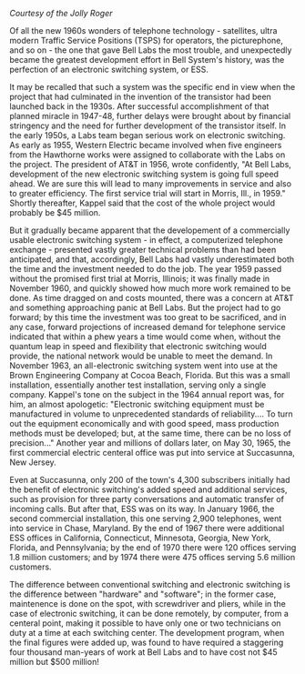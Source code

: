_Courtesy of the Jolly Roger_

Of all the new 1960s wonders of telephone technology -
satellites, ultra modern Traffic Service Positions (TSPS) for
operators, the picturephone, and so on - the one that gave Bell
Labs the most trouble, and unexpectedly became the greatest
development effort in Bell System's history, was the perfection
of an electronic switching system, or ESS.

It may be recalled that such a system was the specific end in
view when the project that had culminated in the invention of the
transistor had been launched back in the 1930s. After successful
accomplishment of that planned miracle in 1947-48, further delays
were brought about by financial stringency and the need for
further development of the transistor itself. In the early 1950s,
a Labs team began serious work on electronic switching. As early
as 1955, Western Electric became involved when five engineers
from the Hawthorne works were assigned to collaborate with the
Labs on the project. The president of AT&T in 1956, wrote
confidently, "At Bell Labs, development of the new electronic
switching system is going full speed ahead. We are sure this will
lead to many improvements in service and also to greater
efficiency. The first service trial will start in Morris, Ill.,
in 1959." Shortly thereafter, Kappel said that the cost of the
whole project would probably be $45 million.

But it gradually became apparent that the developement of a
commercially usable electronic switching system - in effect, a
computerized telephone exchange - presented vastly greater
technical problems than had been anticipated, and that,
accordingly, Bell Labs had vastly underestimated both the time
and the investment needed to do the job. The year 1959 passed
without the promised first trial at Morris, Illinois; it was
finally made in November 1960, and quickly showed how much more
work remained to be done. As time dragged on and costs mounted,
there was a concern at AT&T and something approaching panic at
Bell Labs. But the project had to go forward; by this time the
investment was too great to be sacrificed, and in any case,
forward projections of increased demand for telephone service
indicated that within a phew years a time would come when,
without the quantum leap in speed and flexibility that electronic
switching would provide, the national network would be unable to
meet the demand. In November 1963, an all-electronic switching
system went into use at the Brown Engineering Company at Cocoa
Beach, Florida. But this was a small installation, essentially
another test installation, serving only a single company.
Kappel's tone on the subject in the 1964 annual report was, for
him, an almost apologetic: "Electronic switching equipment must
be manufactured in volume to unprecedented standards of
reliability.... To turn out the equipment economically and with
good speed, mass production methods must be developed; but, at
the same time, there can be no loss of precision..." Another year
and millions of dollars later, on May 30, 1965, the first
commercial electric centeral office was put into service at
Succasunna, New Jersey.

Even at Succasunna, only 200 of the town's 4,300 subscribers
initially had the benefit of electronic switching's added speed
and additional services, such as provision for three party
conversations and automatic transfer of incoming calls. But after
that, ESS was on its way. In January 1966, the second commercial
installation, this one serving 2,900 telephones, went into
service in Chase, Maryland. By the end of 1967 there were
additional ESS offices in California, Connecticut, Minnesota,
Georgia, New York, Florida, and Pennsylvania; by the end of 1970
there were 120 offices serving 1.8 million customers; and by 1974
there were 475 offices serving 5.6 million customers.

The difference between conventional switching and electronic
switching is the difference between "hardware" and "software"; in
the former case, maintenence is done on the spot, with
screwdriver and pliers, while in the case of electronic
switching, it can be done remotely, by computer, from a centeral
point, making it possible to have only one or two technicians on
duty at a time at each switching center. The development program,
when the final figures were added up, was found to have required
a staggering four thousand man-years of work at Bell Labs and to
have cost not $45 million but $500 million!
